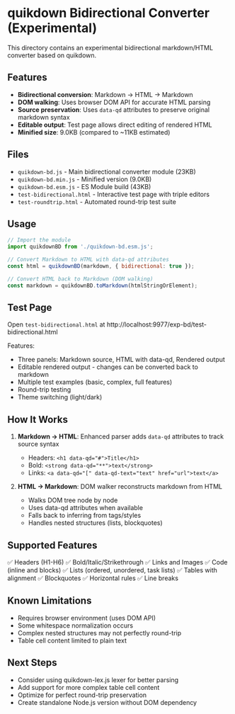 # quikdown Bidirectional Converter (Experimental)

This directory contains an experimental bidirectional markdown/HTML converter based on quikdown.

## Features

- **Bidirectional conversion**: Markdown → HTML → Markdown
- **DOM walking**: Uses browser DOM API for accurate HTML parsing
- **Source preservation**: Uses `data-qd` attributes to preserve original markdown syntax
- **Editable output**: Test page allows direct editing of rendered HTML
- **Minified size**: 9.0KB (compared to ~11KB estimated)

## Files

- `quikdown-bd.js` - Main bidirectional converter module (23KB)
- `quikdown-bd.min.js` - Minified version (9.0KB)
- `quikdown-bd.esm.js` - ES Module build (43KB)
- `test-bidirectional.html` - Interactive test page with triple editors
- `test-roundtrip.html` - Automated round-trip test suite

## Usage

```javascript
// Import the module
import quikdownBD from './quikdown-bd.esm.js';

// Convert Markdown to HTML with data-qd attributes
const html = quikdownBD(markdown, { bidirectional: true });

// Convert HTML back to Markdown (DOM walking)
const markdown = quikdownBD.toMarkdown(htmlStringOrElement);
```

## Test Page

Open `test-bidirectional.html` at http://localhost:9977/exp-bd/test-bidirectional.html

Features:
- Three panels: Markdown source, HTML with data-qd, Rendered output
- Editable rendered output - changes can be converted back to markdown
- Multiple test examples (basic, complex, full features)
- Round-trip testing
- Theme switching (light/dark)

## How It Works

1. **Markdown → HTML**: Enhanced parser adds `data-qd` attributes to track source syntax
   - Headers: `<h1 data-qd="#">Title</h1>`
   - Bold: `<strong data-qd="**">text</strong>`
   - Links: `<a data-qd="[" data-qd-text="text" href="url">text</a>`

2. **HTML → Markdown**: DOM walker reconstructs markdown from HTML
   - Walks DOM tree node by node
   - Uses data-qd attributes when available
   - Falls back to inferring from tags/styles
   - Handles nested structures (lists, blockquotes)

## Supported Features

✅ Headers (H1-H6)
✅ Bold/Italic/Strikethrough
✅ Links and Images
✅ Code (inline and blocks)
✅ Lists (ordered, unordered, task lists)
✅ Tables with alignment
✅ Blockquotes
✅ Horizontal rules
✅ Line breaks

## Known Limitations

- Requires browser environment (uses DOM API)
- Some whitespace normalization occurs
- Complex nested structures may not perfectly round-trip
- Table cell content limited to plain text

## Next Steps

- Consider using quikdown-lex.js lexer for better parsing
- Add support for more complex table cell content
- Optimize for perfect round-trip preservation
- Create standalone Node.js version without DOM dependency